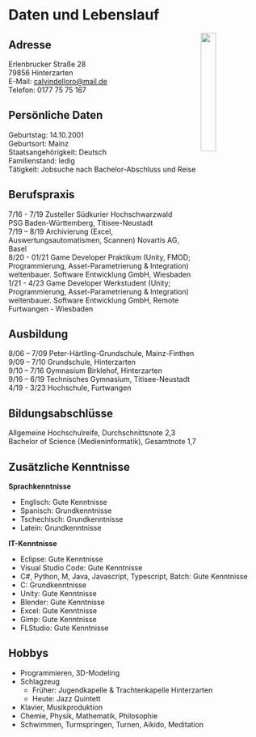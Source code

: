 # Daten und Lebenslauf
<img src="Calvin1.jpg" align="right" width="24.5%"/>  

## Adresse  
Erlenbrucker Straße 28  
79856 Hinterzarten  
E-Mail: calvindelloro@mail.de  
Telefon: 0177 75 75 167  

## Persönliche Daten
Geburtstag: 14.10.2001  
Geburtsort: Mainz  
Staatsangehörigkeit: Deutsch  
Familienstand: ledig  
Tätigkeit: Jobsuche nach Bachelor-Abschluss und Reise

## Berufspraxis
7/16 - 7/19 Zusteller Südkurier Hochschwarzwald  
PSG Baden-Württemberg, Titisee-Neustadt  
7/19 – 8/19 Archivierung (Excel, Auswertungsautomatismen, Scannen)
Novartis AG, Basel  
8/20 - 01/21 Game Developer Praktikum (Unity, FMOD; Programmierung, Asset-Parametrierung & Integration)  
weltenbauer. Software Entwicklung GmbH, Wiesbaden   
1/21 - 4/23 Game Developer Werkstudent (Unity; Programmierung, Asset-Parametrierung & Integration)  
weltenbauer. Software Entwicklung GmbH, Remote Furtwangen - Wiesbaden


## Ausbildung
8/06 – 7/09 Peter-Härtling-Grundschule, Mainz-Finthen  
9/09 – 7/10 Grundschule, Hinterzarten  
9/10 – 7/16 Gymnasium Birklehof, Hinterzarten  
9/16 – 6/19 Technisches Gymnasium, Titisee-Neustadt  
4/19 - 3/23 Hochschule, Furtwangen

## Bildungsabschlüsse  
Allgemeine Hochschulreife, Durchschnittsnote 2,3  
Bachelor of Science (Medieninformatik), Gesamtnote 1,7

## Zusätzliche Kenntnisse
**Sprachkenntnisse**  
- Englisch: Gute Kenntnisse  
- Spanisch: Grundkenntnisse
- Tschechisch: Grundkenntnisse
- Latein: Grundkenntnisse  

**IT-Kenntnisse**
- Eclipse: Gute Kenntnisse  
- Visual Studio Code: Gute Kenntnisse  
- C#, Python, M, Java, Javascript, Typescript, Batch: Gute Kenntnisse  
-  C: Grundkenntnisse
- Unity: Gute Kenntnisse 
- Blender: Gute Kenntnisse 
- Excel: Gute Kenntnisse  
- Gimp: Gute Kenntnisse  
- FLStudio: Gute Kenntnisse  

## Hobbys
- Programmieren, 3D-Modeling
- Schlagzeug
  - Früher: Jugendkapelle & Trachtenkapelle Hinterzarten
  - Heute: Jazz Quintett
- Klavier, Musikproduktion  
- Chemie, Physik, Mathematik, Philosophie 
- Schwimmen, Turmspringen, Turnen, Aikido, Meditation
